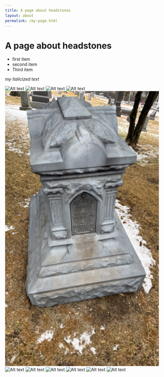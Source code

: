 ```yaml
---
title: A page about headstones
layout: about
permalink: /my-page.html
---
```


# A page about headstones

- first item
- second item
- Third item

*my italicized text*

![Alt text](https://github.com/Git-Gabe-Hub/demo-dead-project/blob/main/objects/IMG_6390.JPG?raw=true)
![Alt text](https://github.com/Git-Gabe-Hub/demo-dead-project/blob/main/objects/IMG_6391.JPG?raw=true)
![Alt text](https://github.com/Git-Gabe-Hub/demo-dead-project/blob/main/objects/IMG_6393.JPG?raw=true)
![Alt text](https://github.com/Git-Gabe-Hub/demo-dead-project/blob/main/objects/IMG_6394.JPG?raw=true)
![Alt text](https://github.com/Git-Gabe-Hub/demo-dead-project/blob/main/objects/IMG_6395.JPG?raw=true)
![Alt text](https://github.com/Git-Gabe-Hub/demo-dead-project/blob/main/objects/IMG_6396.JPG?raw=true)
![Alt text](https://github.com/Git-Gabe-Hub/demo-dead-project/blob/main/IMG_6397.JPG?raw=true)
![Alt text](https://github.com/Git-Gabe-Hub/demo-dead-project/blob/main/IMG_6400.JPG?raw=true)
![Alt text](https://github.com/Git-Gabe-Hub/demo-dead-project/blob/main/IMG_6401.JPG?raw=true)
![Alt text](https://github.com/Git-Gabe-Hub/demo-dead-project/blob/main/IMG_6405.JPG?raw=true)
![Alt text](https://github.com/Git-Gabe-Hub/demo-dead-project/blob/main/IMG_6416.JPG?raw=true)
